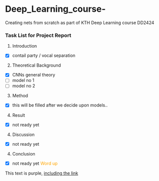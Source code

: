 # Deep_Learning_course-
Creating nets from scratch as part of KTH Deep Learning course DD2424

### Task List for Project Report 

1. Introduction
  - [x] contail party / vocal separation
2. Theoretical Background 
  - [x] CNNs general theory 
  - [ ] model no 1
  - [ ] model no 2
 
3. Method
  - [x] this will be filled after we decide upon models..

  
4. Result
  - [x] not ready yet

4. Discussion 
  - [x] not ready yet
 
4. Conclusion
  - [x] not ready yet <span style="color:orange;">Word up</span>
  
<div class="text-purple">
  This text is purple, <a href="#" class="text-inherit">including the link</a>
</div>
 
  

